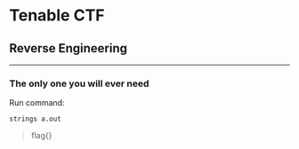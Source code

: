 # Tenable CTF

## Reverse Engineering

---

### **The only one you will ever need**
Run command:
```
strings a.out
```
> flag{}